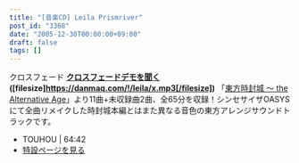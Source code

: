 ```yaml
---
title: "[音楽CD] Leila Prismriver"
post_id: "3368"
date: "2005-12-30T00:00:00+09:00"
draft: false
tags: []
---
```



クロスフェード  **[クロスフェードデモを聞く](/!/leila/x.mp3) ([filesize]https://danmaq.com/!/leila/x.mp3[/filesize])** 「[東方時封城 ～ the Alternative Age](/!/thA/)」より11曲+未収録曲2曲、全65分を収録！シンセサイザOASYSにて全曲リメイクした時封城本編とはまた異なる音色の東方アレンジサウンドトラックです。

  * TOUHOU | 64:42
  * [特設ページを見る](/!/leila/)
